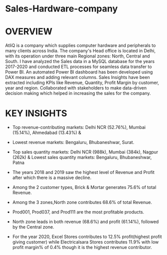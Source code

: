 # Sales-Hardware-company



# OVERVIEW
AtliQ is a company which supplies computer hardware and peripherals to many clients across India.
 The company's Head office is located in Delhi, with its operation under three main Regional zones: North, Central and South.
 I have analyzed the Sales data in a MySQL database for the years 2017-2020 and conducted ETL processes for seamless data transfer to Power BI.
 An automated Power BI dashboard has been developed using DAX measures and adding relevant columns.
 Sales Insights have been extracted including KPIs like Revenue, Quantity, Profit Margin by customer, year and region.
 Collaborated with stakeholders to make data-driven decision making which helped in increasing the sales for the company.

# KEY INSIGHTS
* Top revenue-contributing markets: Delhi NCR (52.76%), Mumbai (15.14%), Ahmedabad (13.43%) &

* Lowest revenue markets: Bengaluru, Bhubaneshwar, Surat.

* Top sales quantity markets: Delhi NCR (988k), Mumbai (384k), Nagpur (262k) & Lowest sales quantity markets: Bengaluru, Bhubaneshwar, Patna

* The years 2018 and 2019 saw the highest level of Revenue and Profit after which there is a massive decline.

* Among the 2 customer types, Brick & Mortar generates 75.6% of total Revenue.

* Among the 3 zones,North zone contributes 68.6% of total Revenue.

* Prod001, Prod037, and Prod111 are the most profitable products.

* North zone leads in both revenue (68.6%) and profit (61.14%), followed by the Central zone.

* For the year 2020, Excel Stores contributes to 12.5% profit(highest profit giving customer) while Electricalsara Stores contributes 11.9% with low profit margin% of 0.4% though it is the highest revenue contributor.

